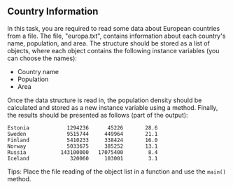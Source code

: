 ## Country Information

In this task, you are required to read some data about European countries from a file. The file, "europa.txt", contains information about each country's name, population, and area. The structure should be stored as a list of objects, where each object contains the following instance variables (you can choose the names):

- Country name
- Population
- Area

Once the data structure is read in, the population density should be calculated and stored as a new instance variable using a method. Finally, the results should be presented as follows (part of the output):

```
Estonia            1294236      45226       28.6
Sweden             9515744     449964       21.1
Finland            5410233     338424       16.0
Norway             5033675     385252       13.1
Russia           143100000   17075400        8.4
Iceland             320060     103001        3.1
```

Tips: Place the file reading of the object list in a function and use the `main()` method.
